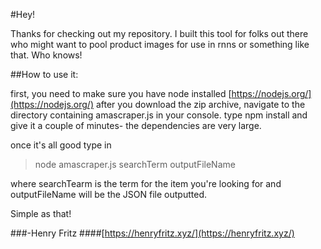 #Hey! 

Thanks for checking out my repository. I built this tool for folks out there who might want to pool product images for use in rnns or something like that. Who knows!


##How to use it:

first, you need to make sure you have node installed [https://nodejs.org/](https://nodejs.org/)
after you download the zip archive, navigate to the directory containing amascraper.js in your console.
type npm install and give it a couple of minutes- the dependencies are very large.

once it's all good type in 

> node amascraper.js searchTerm outputFileName

where searchTearm is the term for the item you're looking for and outputFileName will be the JSON file outputted. 

Simple as that!

###-Henry Fritz
####[https://henryfritz.xyz/](https://henryfritz.xyz/)
